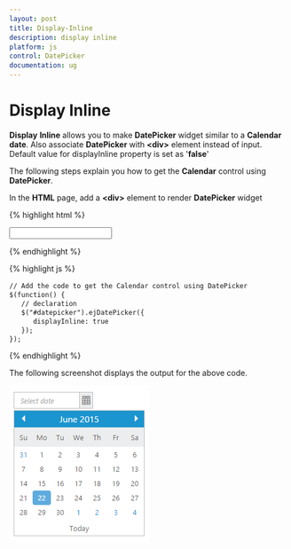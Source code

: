 ```yaml
---
layout: post
title: Display-Inline
description: display inline
platform: js
control: DatePicker
documentation: ug
---
```


# Display Inline

**Display** **Inline** allows you to make **DatePicker** widget similar to a **Calendar date**. Also associate **DatePicker** with **&lt;div&gt;** element instead of input. Default value for displayInline property is set as '**false**' 

The following steps explain you how to get the **Calendar** control using **DatePicker**.

In the **HTML** page, add a **&lt;div&gt;** element to render **DatePicker** widget


{% highlight html %}

<input id="datepicker" type="text" />
      
{% endhighlight %}
  
{% highlight js %}

    // Add the code to get the Calendar control using DatePicker
    $(function() {
       // declaration
       $("#datepicker").ejDatePicker({
          displayInline: true
       });
    });

{% endhighlight %}




The following screenshot displays the output for the above code.

![](/js/DatePicker/Display-Inline_images/Display-Inline_img1.png)

